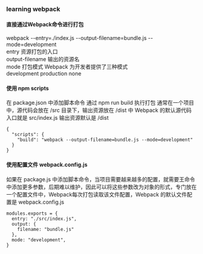 ### learning webpack

#### 直接通过Webpack命令进行打包  
webpack --entry=./index.js --output-filename=bundle.js --mode=development  
entry 资源打包的入口  
output-filename 输出的资源名  
mode 打包模式 Webpack 为开发者提供了三种模式  
development  production  none  

#### 使用 npm scripts
在 package.json 中添加脚本命令 通过 npm run build 执行打包 通常在一个项目中，源代码会放在 /src 目录下，输出资源放在 /dist 中  Webpack 的默认源代码入口就是 src/index.js 输出资源默认是 /dist
```
{
  "scripts": {
    "build": "webpack --output-filename=bundle.js --mode=development"
  }
}
```

#### 使用配置文件 webpack.config.js
如果在 package.js 中添加脚本命令，当项目需要越来越多的配置，就需要王命令中添加更多参数，后期难以维护，因此可以将这些参数改为对象的形式，专门放在一个配置文件中，Webpack每次打包读取该文件配置，Webpack 的默认文件配置是 webpack.config.js
```
modules.exports = {
  entry: "./src/index.js",
  output: {
    filename: "bundle.js"
  },
  mode: "development",
}
```
